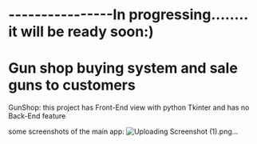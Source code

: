 # ----------------In progressing........ it will be ready soon:)

# Gun shop buying system and sale guns to customers
GunShop:
this project has Front-End view with python Tkinter and has no Back-End feature

some screenshots of the main app:
![Uploading Screenshot (1).png…]()

